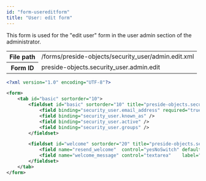 ```yaml
---
id: "form-usereditform"
title: "User: edit form"
---
```


This form is used for the "edit user" form in the user admin section of the administrator.

<div class="table-responsive"><table class="table table-condensed"><tr><th>File path</th><td>/forms/preside-objects/security_user/admin.edit.xml</td></tr><tr><th>Form ID</th><td>preside-objects.security_user.admin.edit</td></tr></table></div>

```xml
<?xml version="1.0" encoding="UTF-8"?>

<form>
    <tab id="basic" sortorder="10">
        <fieldset id="basic" sortorder="10" title="preside-objects.security_user:fieldset.details" description="preside-objects.security_user:fieldset.details.description">
            <field binding="security_user.email_address" required="true" />
            <field binding="security_user.known_as" />
            <field binding="security_user.active" />
            <field binding="security_user.groups" />
        </fieldset>

        <fieldset id="welcome" sortorder="20" title="preside-objects.security_user:fieldset.resend.welcome" description="preside-objects.security_user:fieldset.resend.welcome.description">
            <field name="resend_welcome"  control="yesNoSwitch" default="false" label="preside-objects.security_user:field.resend_welcome.title" />
            <field name="welcome_message" control="textarea"    label="preside-objects.security_user:field.welcome_message.title" />
        </fieldset>
    </tab>
</form>
```